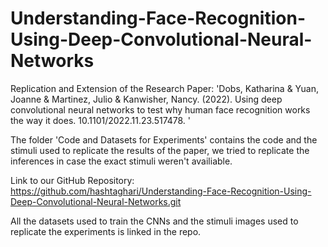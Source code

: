 # Understanding-Face-Recognition-Using-Deep-Convolutional-Neural-Networks
Replication and Extension of the Research Paper: 'Dobs, Katharina &amp; Yuan, Joanne &amp; Martinez, Julio &amp; Kanwisher, Nancy. (2022). Using deep convolutional neural networks to test why human face recognition works the way it does. 10.1101/2022.11.23.517478. '


The folder 'Code and Datasets for Experiments' contains the code and the stimuli used to replicate the results of the paper, we tried to replicate the inferences in case the exact stimuli weren't availiable. 

Link to our GitHub Repository: https://github.com/hashtaghari/Understanding-Face-Recognition-Using-Deep-Convolutional-Neural-Networks.git


All the datasets used to train the CNNs and the stimuli images used to replicate the experiments is linked in the repo. 
